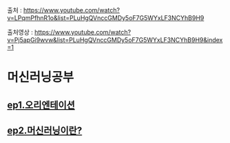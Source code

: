 출처 : https://www.youtube.com/watch?v=LPqmPfhnR1o&list=PLuHgQVnccGMDy5oF7G5WYxLF3NCYhB9H9

출처영상 : https://www.youtube.com/watch?v=Pj5apGi9wvw&list=PLuHgQVnccGMDy5oF7G5WYxLF3NCYhB9H9&index=1

# 머신러닝공부

## [ep1.오리엔테이션](https://github.com/likeprograming1/MachineLearningStudy/tree/main/orientation)

## [ep2.머신러닝이란?](https://github.com/likeprograming1/MachineLearningStudy/tree/main/machineLearning)
